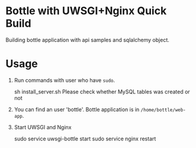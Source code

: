 # Bottle with UWSGI+Nginx Quick Build

Building bottle application with api samples and sqlalchemy object.

# Usage

  1. Run commands with user who have `sudo`.

        sh install_server.sh
     Please check whether MySQL tables was created or not 
     
  2. You can find an user 'bottle'.
     Bottle application is in `/home/bottle/web-app`.

  3. Start UWSGI and Nginx

        sudo service uwsgi-bottle start
        sudo service nginx restart
